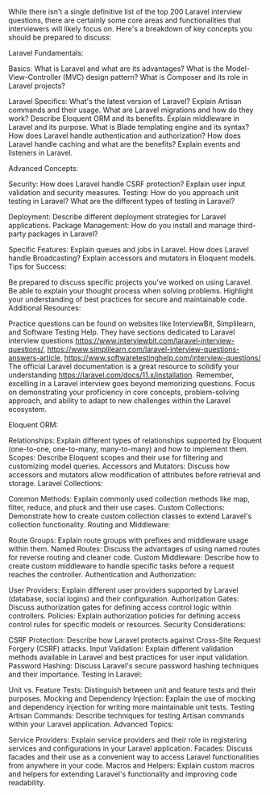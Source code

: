 While there isn't a single definitive list of the top 200 Laravel interview questions, there are certainly some core areas and functionalities that interviewers will likely focus on. Here's a breakdown of key concepts you should be prepared to discuss:

Laravel Fundamentals:

Basics:
  What is Laravel and what are its advantages?
  What is the Model-View-Controller (MVC) design pattern?
  What is Composer and its role in Laravel projects?
  
Laravel Specifics:
  What's the latest version of Laravel?
  Explain Artisan commands and their usage.
  What are Laravel migrations and how do they work?
  Describe Eloquent ORM and its benefits.
  Explain middleware in Laravel and its purpose.
  What is Blade templating engine and its syntax?
  How does Laravel handle authentication and authorization?
  How does Laravel handle caching and what are the benefits?
  Explain events and listeners in Laravel.
  
Advanced Concepts:

Security:
    How does Laravel handle CSRF protection?
    Explain user input validation and security measures.
    Testing:
    How do you approach unit testing in Laravel?
    What are the different types of testing in Laravel?
    
Deployment:
    Describe different deployment strategies for Laravel applications.
    Package Management:
    How do you install and manage third-party packages in Laravel?
    
Specific Features:
    Explain queues and jobs in Laravel.
    How does Laravel handle Broadcasting?
    Explain accessors and mutators in Eloquent models.
    Tips for Success:

Be prepared to discuss specific projects you've worked on using Laravel.
Be able to explain your thought process when solving problems.
Highlight your understanding of best practices for secure and maintainable code.
Additional Resources:

Practice questions can be found on websites like InterviewBit, Simplilearn, and Software Testing Help. They have sections dedicated to Laravel interview questions https://www.interviewbit.com/laravel-interview-questions/, https://www.simplilearn.com/laravel-interview-questions-answers-article, https://www.softwaretestinghelp.com/interview-questions/
The official Laravel documentation is a great resource to solidify your understanding https://laravel.com/docs/11.x/installation.
Remember, excelling in a Laravel interview goes beyond memorizing questions. Focus on demonstrating your proficiency in core concepts, problem-solving approach, and ability to adapt to new challenges within the Laravel ecosystem.

Eloquent ORM:

Relationships: Explain different types of relationships supported by Eloquent (one-to-one, one-to-many, many-to-many) and how to implement them.
Scopes: Describe Eloquent scopes and their use for filtering and customizing model queries.
Accessors and Mutators: Discuss how accessors and mutators allow modification of attributes before retrieval and storage.
Laravel Collections:

Common Methods: Explain commonly used collection methods like map, filter, reduce, and pluck and their use cases.
Custom Collections: Demonstrate how to create custom collection classes to extend Laravel's collection functionality.
Routing and Middleware:

Route Groups: Explain route groups with prefixes and middleware usage within them.
Named Routes: Discuss the advantages of using named routes for reverse routing and cleaner code.
Custom Middleware: Describe how to create custom middleware to handle specific tasks before a request reaches the controller.
Authentication and Authorization:

User Providers: Explain different user providers supported by Laravel (database, social logins) and their configuration.
Authorization Gates: Discuss authorization gates for defining access control logic within controllers.
Policies: Explain authorization policies for defining access control rules for specific models or resources.
Security Considerations:

CSRF Protection: Describe how Laravel protects against Cross-Site Request Forgery (CSRF) attacks.
Input Validation: Explain different validation methods available in Laravel and best practices for user input validation.
Password Hashing: Discuss Laravel's secure password hashing techniques and their importance.
Testing in Laravel:

Unit vs. Feature Tests: Distinguish between unit and feature tests and their purposes.
Mocking and Dependency Injection: Explain the use of mocking and dependency injection for writing more maintainable unit tests.
Testing Artisan Commands: Describe techniques for testing Artisan commands within your Laravel application.
Advanced Topics:

Service Providers: Explain service providers and their role in registering services and configurations in your Laravel application.
Facades: Discuss facades and their use as a convenient way to access Laravel functionalities from anywhere in your code.
Macros and Helpers: Explain custom macros and helpers for extending Laravel's functionality and improving code readability.
